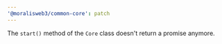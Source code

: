 ```yaml
---
'@moralisweb3/common-core': patch
---
```


The `start()` method of the `Core` class doesn't return a promise anymore.
